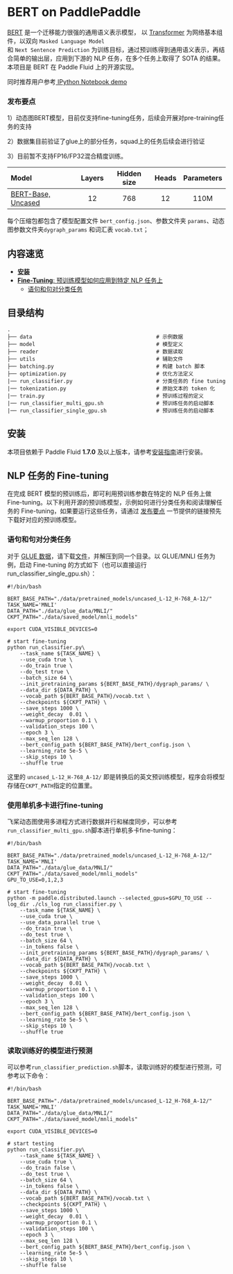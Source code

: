 # BERT on PaddlePaddle

[BERT](https://arxiv.org/abs/1810.04805) 是一个迁移能力很强的通用语义表示模型， 以 [Transformer](https://arxiv.org/abs/1706.03762) 为网络基本组件，以双向 `Masked Language Model`  
和 `Next Sentence Prediction` 为训练目标，通过预训练得到通用语义表示，再结合简单的输出层，应用到下游的 NLP 任务，在多个任务上取得了 SOTA 的结果。本项目是 BERT 在 Paddle Fluid 上的开源实现。

同时推荐用户参考[ IPython Notebook demo](https://aistudio.baidu.com/aistudio/projectDetail/122282)

### 发布要点


1）动态图BERT模型，目前仅支持fine-tuning任务，后续会开展对pre-training任务的支持

2）数据集目前验证了glue上的部分任务，squad上的任务后续会进行验证

3）目前暂不支持FP16/FP32混合精度训练。

| Model | Layers | Hidden size | Heads |Parameters |
| :------| :------: | :------: |:------: |:------: |
| [BERT-Base, Uncased](https://baidu-nlp.bj.bcebos.com/DYGRAPH_models/BERT/data.tar.gz) | 12 | 768 |12 |110M |

每个压缩包都包含了模型配置文件 `bert_config.json`、参数文件夹 `params`、动态图参数文件夹`dygraph_params` 和词汇表 `vocab.txt`；

## 内容速览
- [**安装**](#安装)
- [**Fine-Tuning**: 预训练模型如何应用到特定 NLP 任务上](#nlp-任务的-fine-tuning)
  - [语句和句对分类任务](#语句和句对分类任务)

## 目录结构
```text
.
├── data                                        # 示例数据
├── model                                       # 模型定义
├── reader                                      # 数据读取
├── utils                                       # 辅助文件
├── batching.py                                 # 构建 batch 脚本
├── optimization.py                             # 优化方法定义
|── run_classifier.py                           # 分类任务的 fine tuning
|── tokenization.py                             # 原始文本的 token 化
|── train.py                                    # 预训练过程的定义
|── run_classifier_multi_gpu.sh                 # 预训练任务的启动脚本
|── run_classifier_single_gpu.sh                # 预训练任务的启动脚本
```

## 安装
本项目依赖于 Paddle Fluid **1.7.0** 及以上版本，请参考[安装指南](http://www.paddlepaddle.org/#quick-start)进行安装。

## NLP 任务的 Fine-tuning

在完成 BERT 模型的预训练后，即可利用预训练参数在特定的 NLP 任务上做 Fine-tuning。以下利用开源的预训练模型，示例如何进行分类任务和阅读理解任务的 Fine-tuning，如果要运行这些任务，请通过 [发布要点](#发布要点) 一节提供的链接预先下载好对应的预训练模型。

### 语句和句对分类任务

对于 [GLUE 数据](https://gluebenchmark.com/tasks)，请下载[文件](https://baidu-nlp.bj.bcebos.com/DYGRAPH_models/BERT/data.tar.gz)，并解压到同一个目录。以 GLUE/MNLI 任务为例，启动 Fine-tuning 的方式如下（也可以直接运行run_classifier_single_gpu.sh）：

```shell
#!/bin/bash

BERT_BASE_PATH="./data/pretrained_models/uncased_L-12_H-768_A-12/"
TASK_NAME='MNLI'
DATA_PATH="./data/glue_data/MNLI/"
CKPT_PATH="./data/saved_model/mnli_models"

export CUDA_VISIBLE_DEVICES=0

# start fine-tuning
python run_classifier.py\
    --task_name ${TASK_NAME} \
    --use_cuda true \
    --do_train true \
    --do_test true \
    --batch_size 64 \
    --init_pretraining_params ${BERT_BASE_PATH}/dygraph_params/ \
    --data_dir ${DATA_PATH} \
    --vocab_path ${BERT_BASE_PATH}/vocab.txt \
    --checkpoints ${CKPT_PATH} \
    --save_steps 1000 \
    --weight_decay  0.01 \
    --warmup_proportion 0.1 \
    --validation_steps 100 \
    --epoch 3 \
    --max_seq_len 128 \
    --bert_config_path ${BERT_BASE_PATH}/bert_config.json \
    --learning_rate 5e-5 \
    --skip_steps 10 \
    --shuffle true

```

这里的 `uncased_L-12_H-768_A-12/` 即是转换后的英文预训练模型，程序会将模型存储在`CKPT_PATH`指定的位置里。

### 使用单机多卡进行fine-tuning

飞桨动态图使用多进程方式进行数据并行和梯度同步，可以参考`run_classifier_multi_gpu.sh`脚本进行单机多卡fine-tuning：

```shell
#!/bin/bash

BERT_BASE_PATH="./data/pretrained_models/uncased_L-12_H-768_A-12/"
TASK_NAME='MNLI'
DATA_PATH="./data/glue_data/MNLI/"
CKPT_PATH="./data/saved_model/mnli_models"
GPU_TO_USE=0,1,2,3

# start fine-tuning
python -m paddle.distributed.launch --selected_gpus=$GPU_TO_USE --log_dir ./cls_log run_classifier.py \
    --task_name ${TASK_NAME} \
    --use_cuda true \
    --use_data_parallel true \
    --do_train true \
    --do_test true \
    --batch_size 64 \
    --in_tokens false \
    --init_pretraining_params ${BERT_BASE_PATH}/dygraph_params/ \
    --data_dir ${DATA_PATH} \
    --vocab_path ${BERT_BASE_PATH}/vocab.txt \
    --checkpoints ${CKPT_PATH} \
    --save_steps 1000 \
    --weight_decay  0.01 \
    --warmup_proportion 0.1 \
    --validation_steps 100 \
    --epoch 3 \
    --max_seq_len 128 \
    --bert_config_path ${BERT_BASE_PATH}/bert_config.json \
    --learning_rate 5e-5 \
    --skip_steps 10 \
    --shuffle true
```

### 读取训练好的模型进行预测

可以参考`run_classifier_prediction.sh`脚本，读取训练好的模型进行预测，可参考以下命令：

```shell
#!/bin/bash

BERT_BASE_PATH="./data/pretrained_models/uncased_L-12_H-768_A-12/"
TASK_NAME='MNLI'
DATA_PATH="./data/glue_data/MNLI/"
CKPT_PATH="./data/saved_model/mnli_models"

export CUDA_VISIBLE_DEVICES=0

# start testing
python run_classifier.py\
    --task_name ${TASK_NAME} \
    --use_cuda true \
    --do_train false \
    --do_test true \
    --batch_size 64 \
    --in_tokens false \
    --data_dir ${DATA_PATH} \
    --vocab_path ${BERT_BASE_PATH}/vocab.txt \
    --checkpoints ${CKPT_PATH} \
    --save_steps 1000 \
    --weight_decay  0.01 \
    --warmup_proportion 0.1 \
    --validation_steps 100 \
    --epoch 3 \
    --max_seq_len 128 \
    --bert_config_path ${BERT_BASE_PATH}/bert_config.json \
    --learning_rate 5e-5 \
    --skip_steps 10 \
    --shuffle false
```
